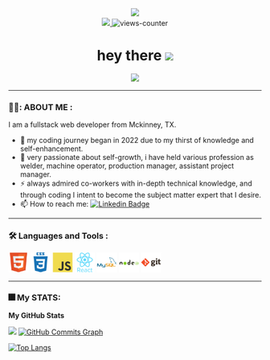 <div id = "header" align = "center">
  <img src = "https://user-images.githubusercontent.com/114535797/226645515-4af6d14d-cda8-44aa-92fc-5ebf38e2b425.png" width="300"/>
</div>

<div id = "badges" align = "center">
  <a href= "https://www.linkedin.com/in/myeonghun-jeong-7b9193b4/">
  <img src = "https://img.shields.io/badge/LinkedIn-blue?logo=linkedin&logoColor=white&style=for-the-badge"> 
  </a>
  <img src="https://komarev.com/ghpvc/?username=mjtic&style=flat-square&color=blue" alt="views-counter"/>
<h1>
  hey there
  <img src="https://media.giphy.com/media/hvRJCLFzcasrR4ia7z/giphy.gif" width="30px"/>
</h1>
</div>

<div align="center">
  <img src="https://media.giphy.com/media/M9gbBd9nbDrOTu1Mqx/giphy.gif" width="100"/>
</div>

---
### 🏃‍♂️: ABOUT ME :
I am a fullstack web developer from Mckinney, TX.
 - 🔭 my coding journey began in 2022 due to my thirst of knowledge and self-enhancement.
 - 🌱 very passionate about self-growth, i have held various profession as welder, machine operator, production manager, assistant project manager.
 - ⚡ always admired co-workers with in-depth technical knowledge, and through coding I intent to become the subject matter expert that I desire. 
 - 📫 How to reach me: [![Linkedin Badge](https://img.shields.io/badge/-mjtic-blue?style=flat&logo=Linkedin&logoColor=white)](https://www.linkedin.com/in/myeonghun-jeong-7b9193b4/) 
---
### :hammer_and_wrench: Languages and Tools :
<div>
 
  <img src="https://github.com/devicons/devicon/blob/master/icons/html5/html5-original.svg" title="HTML5" alt="HTML" width="40" height="40"/>
  <img src="https://github.com/devicons/devicon/blob/master/icons/css3/css3-plain-wordmark.svg"  title="CSS3" alt="CSS" width="40" height="40"/>
  <img src= "https://github.com/devicons/devicon/blob/master/icons/javascript/javascript-original.svg"title="JavaScript" alt="JavaScript" width="40" height="40"/>
    <img src="https://github.com/devicons/devicon/blob/master/icons/react/react-original-wordmark.svg" title="React" alt="React" width="40" height="40"/>
  <img src="https://github.com/devicons/devicon/blob/master/icons/mysql/mysql-original-wordmark.svg" title="MySQL"  alt="MySQL" width="40" height="40"/>
  <img src="https://github.com/devicons/devicon/blob/master/icons/nodejs/nodejs-original-wordmark.svg" title="NodeJS" alt="NodeJS" width="40" height="40"/>
  <img src="https://github.com/devicons/devicon/blob/master/icons/git/git-original-wordmark.svg" title="Git" **alt="Git" width="40" height="40"/>
  
</div>

---
### 🎆 My STATS:

<b>My GitHub Stats</b>



<a href="http://www.github.com/mjtic"><img src="https://github-readme-streak-stats.herokuapp.com/?user=mjtic&stroke=ffffff&background=181824&ring=22c55e&fire=22c55e&currStreakNum=ffffff&currStreakLabel=22c55e&sideNums=ffffff&sideLabels=ffffff&dates=ffffff&hide_border=true" /></a>
<a href="http://www.github.com/mjtic"><img src="https://github-readme-activity-graph.cyclic.app/graph?username=mjtic&bg_color=181824&color=ffffff&line=22c55e&point=ffffff&area_color=181824&area=true&hide_border=true&custom_title=GitHub%20Commits%20Graph" alt="GitHub Commits Graph" /></a>

[![Top Langs](https://github-readme-stats.vercel.app/api/top-langs/?username=mjtic&layout=compact&theme=vision-friendly-dark)](https://github.com/mjtic/github-readme-stats)




<!--
**mjtic/mjtic** is a ✨ _special_ ✨ repository because its `README.md` (this file) appears on your GitHub profile.

Here are some ideas to get you started:

- 🔭 I’m currently working on ...
- 🌱 I’m currently learning ...
- 👯 I’m looking to collaborate on ...
- 🤔 I’m looking for help with ...
- 💬 Ask me about ...
- 📫 How to reach me: ...
- 😄 Pronouns: ...
- ⚡ Fun fact: ...
-->
